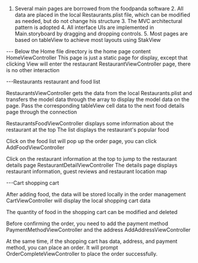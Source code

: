 1. Several main pages are borrowed from the foodpanda software 2. All data are placed in the local Restaurants.plist file, which can be modified as needed, but do not change his structure 3. The MVC architectural pattern is adopted 4. All interface UIs are implemented in Main.storyboard by dragging and dropping controls. 5. Most pages are based on tableView to achieve most layouts using StakView

--- Below the Home file directory is the home page content HomeViewController This page is just a static page for display, except that clicking View will enter the restaurant RestaurantViewController page, there is no other interaction

---Restaurants restaurant and food list

RestaurantsViewController gets the data from the local Restaurants.plist and transfers the model data through the array to display the model data on the page. Pass the corresponding tableView cell data to the next food details page through the connection

RestaurantsFoodViewController displays some information about the restaurant at the top The list displays the restaurant's popular food

Click on the food list will pop up the order page, you can click AddFoodViewController

Click on the restaurant information at the top to jump to the restaurant details page RestaurantDetailViewController The details page displays restaurant information, guest reviews and restaurant location map

---Cart shopping cart

After adding food, the data will be stored locally in the order management CartViewController will display the local shopping cart data

The quantity of food in the shopping cart can be modified and deleted

Before confirming the order, you need to add the payment method PaymentMethodViewController and the address AddAddressViewController

At the same time, if the shopping cart has data, address, and payment method, you can place an order. It will prompt OrderCompleteViewController to place the order successfully.



